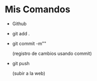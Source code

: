 # Mis Comandos 
*   Github 
*   git add .  
*   git commit -m""

    (registro de cambios usando commit)

*   git push 

    (subir a la web)